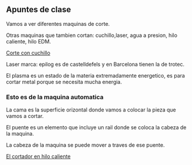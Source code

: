 ## Apuntes de clase

Vamos a ver diferentes maquinas de corte.

Otras maquinas que tambien cortan: cuchillo,laser, agua a presion, hilo caliente, hilo EDM.

[Corte con cuchillo](https://www.youtube.com/watch?v=PG9lJOnNTzQ)

Laser marca: epilog es de castelldefels y en Barcelona tienen la de trotec.

El plasma es un estado de la materia extremadamente energetico, es para cortar metal porque se necesita mucha energia.

### Esto es de la maquina automatica 

La cama es la superficie orizontal donde vamos a colocar la pieza que vamos a cortar.

El puente es un elemento que incluye un rail donde se coloca  la cabeza de la maquina.

La cabeza de la maquina se puede mover a traves de ese puente.

[El cortador en hilo caliente](https://www.youtube.com/supported_browsers)
